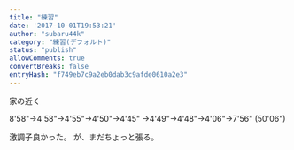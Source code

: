```yaml
---
title: "練習"
date: '2017-10-01T19:53:21'
author: "subaru44k"
category: "練習(デフォルト)"
status: "publish"
allowComments: true
convertBreaks: false
entryHash: "f749eb7c9a2eb0dab3c9afde0610a2e3"
---
```

家の近く

8'58"→4'58"→4'55"→4'50"→4'45"
→4'49"→4'48"→4'06"→7'56"
(50'06")

激調子良かった。
が、まだちょっと張る。
